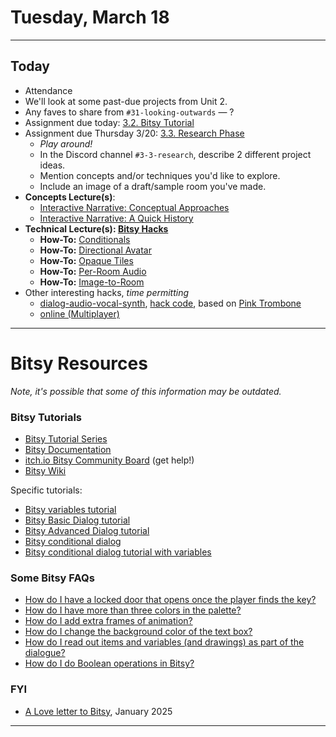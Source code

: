 # Tuesday, March 18

---

## Today

* Attendance
* We'll look at some past-due projects from Unit 2.
* Any faves to share from `#31-looking-outwards` — ? 
* Assignment due today: [3.2. Bitsy Tutorial](../assignments/interactive_narrative/readme.md#32-bitsy-tutorial)
* Assignment due Thursday 3/20: [3.3. Research Phase](../assignments/interactive_narrative/readme.md#33-research-phase)
  * *Play around!*
  * In the Discord channel `#3-3-research`, describe 2 different project ideas.
  * Mention concepts and/or techniques you'd like to explore.
  * Include an image of a draft/sample room you've made. * **Concepts Lecture(s)**: 
  * [Interactive Narrative: Conceptual Approaches](../lectures/interactive_narrative/narrative_design_strategies.md)
  * [Interactive Narrative: A Quick History](../lectures/interactive_narrative/interactive_narratives.md)
* **Technical Lecture(s): [Bitsy Hacks](https://github.com/seleb/bitsy-hacks?tab=readme-ov-file#contents)** 
  * **How-To:** [Conditionals](../lectures/interactive_narrative/bitsy_hacks/conditionals/readme.md)
  * **How-To:** [Directional Avatar](../lectures/interactive_narrative/bitsy_hacks/directional_avatar/readme.md)
  * **How-To:** [Opaque Tiles](../lectures/interactive_narrative/bitsy_hacks/opaque_tile/readme.md)
  * **How-To:** [Per-Room Audio](../lectures/interactive_narrative/bitsy_hacks/bitsy_audio/readme.md)
  * **How-To:** [Image-to-Room](../lectures/interactive_narrative/bitsy_hacks/image_to_bitsy/readme.md)
* Other interesting hacks, *time permitting*
  * [dialog-audio-vocal-synth](https://seansleblanc.itch.io/bitsy-vocal-synth-tester), [hack code](https://github.com/seleb/bitsy-hacks/blob/main/dist/dialog-audio-vocal-synth.js), based on [Pink Trombone](https://dood.al/pinktrombone/)
  * [online (Multiplayer)](https://bitsy-online.glitch.me/)


---

# Bitsy Resources

*Note, it's possible that some of this information may be outdated.*

### Bitsy Tutorials

* [Bitsy Tutorial Series](https://www.youtube.com/playlist?list=PLlXuD3kyVEr6bprFqUBCOEWT47xqYmVQ4)
* [Bitsy Documentation](https://make.bitsy.org/docs/)
* [itch.io Bitsy Community Board](https://itch.io/board/2436112/bitsy) (get help!)
* [Bitsy Wiki](https://bitsy.fandom.com/wiki/Bitsy_Wiki)

Specific tutorials: 

* [Bitsy variables tutorial](https://ayolland.itch.io/trevor/devlog/29520/bitsy-variables-a-tutorial)
* [Bitsy Basic Dialog tutorial](https://www.youtube.com/watch?v=G8ysQSwYQ18)
* [Bitsy Advanced Dialog tutorial](https://www.youtube.com/watch?v=jbvtS1d2Zq0)
* [Bitsy conditional dialog](https://www.youtube.com/watch?v=GnPge60wGWI)
* [Bitsy conditional dialog tutorial with variables](https://www.youtube.com/watch?v=Mrt0tk6HSvI)



### Some Bitsy FAQs

* [How do I have a locked door that opens once the player finds the key?](https://docs.google.com/document/d/16x1S_FjkcXuuB5R-XRBA50CAXLSIPLTWonvKq3A5SAY/edit#heading=h.gxnecyhhzwd1)
* [How do I have more than three colors in the palette?](https://docs.google.com/document/d/16x1S_FjkcXuuB5R-XRBA50CAXLSIPLTWonvKq3A5SAY/edit#heading=h.f5n7g14acgne)
* [How do I add extra frames of animation?](https://docs.google.com/document/d/16x1S_FjkcXuuB5R-XRBA50CAXLSIPLTWonvKq3A5SAY/edit#heading=h.zf5xu0y5xp9j)
* [How do I change the background color of the text box?](https://docs.google.com/document/d/16x1S_FjkcXuuB5R-XRBA50CAXLSIPLTWonvKq3A5SAY/edit#heading=h.nm09cxlmmyic)
* [How do I read out items and variables (and drawings) as part of the dialogue?](https://docs.google.com/document/d/16x1S_FjkcXuuB5R-XRBA50CAXLSIPLTWonvKq3A5SAY/edit#heading=h.tecf31prkcsq)
* [How do I do Boolean operations in Bitsy?](https://louisemclennan.wordpress.com/2018/06/07/boolean-operations-in-bitsy)

### FYI

* [A Love letter to Bitsy](https://itch.io/t/4501718/a-love-letter-to-bitsy), January 2025

---

